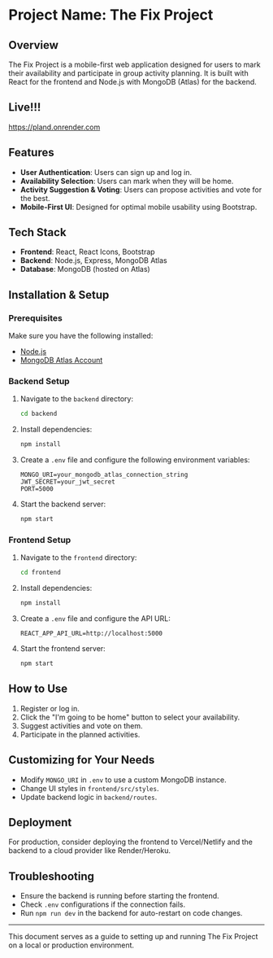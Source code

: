 # Project Name: The Fix Project

## Overview

The Fix Project is a mobile-first web application designed for users to mark their availability and participate in group activity planning. It is built with React for the frontend and Node.js with MongoDB (Atlas) for the backend.

## Live!!!
https://pland.onrender.com

## Features

- **User Authentication**: Users can sign up and log in.
- **Availability Selection**: Users can mark when they will be home.
- **Activity Suggestion & Voting**: Users can propose activities and vote for the best.
- **Mobile-First UI**: Designed for optimal mobile usability using Bootstrap.

## Tech Stack

- **Frontend**: React, React Icons, Bootstrap
- **Backend**: Node.js, Express, MongoDB Atlas
- **Database**: MongoDB (hosted on Atlas)

## Installation & Setup

### Prerequisites

Make sure you have the following installed:

- [Node.js](https://nodejs.org/)
- [MongoDB Atlas Account](https://www.mongodb.com/cloud/atlas/register)

### Backend Setup

1. Navigate to the `backend` directory:
   ```sh
   cd backend
   ```
2. Install dependencies:
   ```sh
   npm install
   ```
3. Create a `.env` file and configure the following environment variables:
   ```env
   MONGO_URI=your_mongodb_atlas_connection_string
   JWT_SECRET=your_jwt_secret
   PORT=5000
   ```
4. Start the backend server:
   ```sh
   npm start
   ```

### Frontend Setup

1. Navigate to the `frontend` directory:
   ```sh
   cd frontend
   ```
2. Install dependencies:
   ```sh
   npm install
   ```
3. Create a `.env` file and configure the API URL:
   ```env
   REACT_APP_API_URL=http://localhost:5000
   ```
4. Start the frontend server:
   ```sh
   npm start
   ```

## How to Use

1. Register or log in.
2. Click the "I'm going to be home" button to select your availability.
3. Suggest activities and vote on them.
4. Participate in the planned activities.

## Customizing for Your Needs

- Modify `MONGO_URI` in `.env` to use a custom MongoDB instance.
- Change UI styles in `frontend/src/styles`.
- Update backend logic in `backend/routes`.

## Deployment

For production, consider deploying the frontend to Vercel/Netlify and the backend to a cloud provider like Render/Heroku.

## Troubleshooting

- Ensure the backend is running before starting the frontend.
- Check `.env` configurations if the connection fails.
- Run `npm run dev` in the backend for auto-restart on code changes.

---

This document serves as a guide to setting up and running The Fix Project on a local or production environment.
